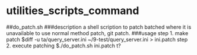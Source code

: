 # utilities_scripts_command
##do_patch.sh
###description
a shell scription to patch batched where it is unavailable to use normal method patch, git patch.
###usage
step 1. make patch
$diff -u ta/query_server.ini ~/9-test/query_server.ini > ini.patch
step 2. execute patching
$./do_patch.sh ini.patch t?
